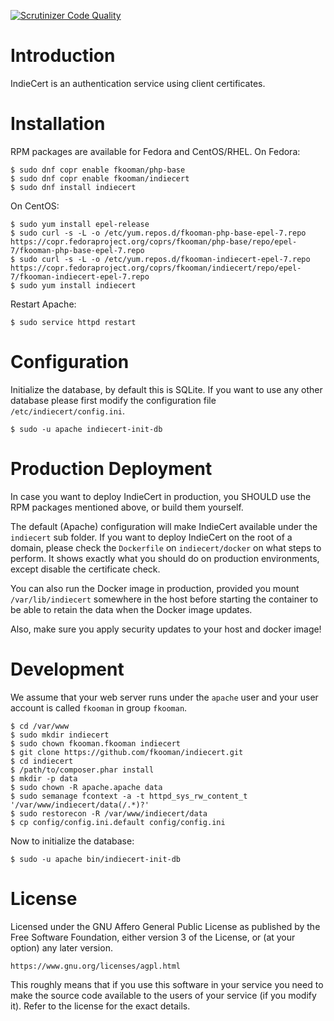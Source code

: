 [![Scrutinizer Code Quality](https://scrutinizer-ci.com/g/fkooman/indiecert/badges/quality-score.png?b=master)](https://scrutinizer-ci.com/g/fkooman/indiecert/?branch=master)

# Introduction
IndieCert is an authentication service using client certificates.

# Installation
RPM packages are available for Fedora and CentOS/RHEL. On Fedora:

    $ sudo dnf copr enable fkooman/php-base
    $ sudo dnf copr enable fkooman/indiecert
    $ sudo dnf install indiecert

On CentOS:

    $ sudo yum install epel-release
    $ sudo curl -s -L -o /etc/yum.repos.d/fkooman-php-base-epel-7.repo https://copr.fedoraproject.org/coprs/fkooman/php-base/repo/epel-7/fkooman-php-base-epel-7.repo
    $ sudo curl -s -L -o /etc/yum.repos.d/fkooman-indiecert-epel-7.repo https://copr.fedoraproject.org/coprs/fkooman/indiecert/repo/epel-7/fkooman-indiecert-epel-7.repo
    $ sudo yum install indiecert

Restart Apache:

    $ sudo service httpd restart

# Configuration
Initialize the database, by default this is SQLite. If you want to use any 
other database please first modify the configuration file
`/etc/indiecert/config.ini`.

    $ sudo -u apache indiecert-init-db

# Production Deployment
In case you want to deploy IndieCert in production, you SHOULD use the RPM 
packages mentioned above, or build them yourself. 

The default (Apache) configuration will make IndieCert available under the 
`indiecert` sub folder. If you want to deploy IndieCert on the root of a 
domain, please check the `Dockerfile` on `indiecert/docker` on what steps
to perform. It shows exactly what you should do on production environments, 
except disable the certificate check.

You can also run the Docker image in production, provided you mount 
`/var/lib/indiecert` somewhere in the host before starting the container to be
able to retain the data when the Docker image updates.

Also, make sure you apply security updates to your host and docker image!

# Development
We assume that your web server runs under the `apache` user and your user 
account is called `fkooman` in group `fkooman`.

    $ cd /var/www
    $ sudo mkdir indiecert
    $ sudo chown fkooman.fkooman indiecert
    $ git clone https://github.com/fkooman/indiecert.git
    $ cd indiecert
    $ /path/to/composer.phar install
    $ mkdir -p data
    $ sudo chown -R apache.apache data
    $ sudo semanage fcontext -a -t httpd_sys_rw_content_t '/var/www/indiecert/data(/.*)?'
    $ sudo restorecon -R /var/www/indiecert/data
    $ cp config/config.ini.default config/config.ini

Now to initialize the database:

    $ sudo -u apache bin/indiecert-init-db

# License
Licensed under the GNU Affero General Public License as published by the Free 
Software Foundation, either version 3 of the License, or (at your option) any 
later version.

    https://www.gnu.org/licenses/agpl.html

This roughly means that if you use this software in your service you need to 
make the source code available to the users of your service (if you modify
it). Refer to the license for the exact details.
